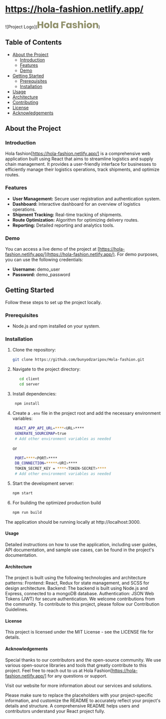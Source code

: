 # https://hola-fashion.netlify.app/



![Project Logo](![alt text](<Hola Fashion.png>))




## Table of Contents

- [About the Project](#about-the-project)
  - [Introduction](#introduction)
  - [Features](#features)
  - [Demo](#demo)
- [Getting Started](#getting-started)
  - [Prerequisites](#prerequisites)
  - [Installation](#installation)
- [Usage](#usage)
- [Architecture](#architecture)
- [Contributing](#contributing)
- [License](#license)
- [Acknowledgements](#acknowledgements)

## About the Project

### Introduction

Hola fashion[https://hola-fashion.netlify.app/] is a comprehensive web application built using React that aims to streamline logistics and supply chain management. It provides a user-friendly interface for businesses to efficiently manage their logistics operations, track shipments, and optimize routes.

### Features

- **User Management:** Secure user registration and authentication system.
- **Dashboard:** Interactive dashboard for an overview of logistics operations.
- **Shipment Tracking:** Real-time tracking of shipments.
- **Route Optimization:** Algorithm for optimizing delivery routes.
- **Reporting:** Detailed reporting and analytics tools.

### Demo

You can access a live demo of the project at [https://hola-fashion.netlify.app/](https://hola-fashion.netlify.app/). For demo purposes, you can use the following credentials:

- **Username:** demo_user
- **Password:** demo_password

## Getting Started

Follow these steps to set up the project locally.

### Prerequisites

- Node.js and npm installed on your system.

### Installation

1. Clone the repository:

   ```bash
   git clone https://github.com/bunyodzaripov/Hola-fashion.git

   ```

2. Navigate to the project directory:

   ```bash
      cd client
      cd server

   ```

3. Install dependencies:

   ```bash
    npm install

   ```

4. Create a `.env` file in the project root and add the necessary environment variables:

   ```bash
    REACT_APP_API_URL=****<URL>****
    GENERATE_SOURCEMAP=true
    # Add other environment variables as needed

   ```
   or
   ```bash
    PORT=****<PORT>****
    DB_CONNECTION=*****<URI>****
    TOKEN_SECRET_KEY = ****<TOKEN-SECRET>****
    # Add other environment variables as needed

   ```

5. Start the development server:

   ```bash
   npm start

   ```

6. For building the optimized production build

   ```bash
   npm run build
   ```

The application should be running locally at http://localhost:3000.

#### Usage
Detailed instructions on how to use the application, including user guides, API documentation, and sample use cases, can be found in the project's documentation.

#### Architecture

The project is built using the following technologies and architecture patterns:
Frontend: React, Redux for state management, and SCSS for design architecture.
Backend: The backend is built using Node.js and Express, connected to a mongoDB database.
Authentication: JSON Web Tokens (JWT) for secure authentication.
We welcome contributions from the community. To contribute to this project, please follow our Contribution Guidelines.

#### License
This project is licensed under the MIT License - see the LICENSE file for details.

#### Acknowledgements
Special thanks to our contributors and the open-source community.
We use various open-source libraries and tools that greatly contribute to this project.
Feel free to reach out to us at Hola Fashion[https://hola-fashion.netlify.app/] for any questions or support.

Visit our website for more information about our services and solutions.

Please make sure to replace the placeholders with your project-specific information, and customize the README to accurately reflect your project's details and structure. A comprehensive README helps users and contributors understand your React project fully.